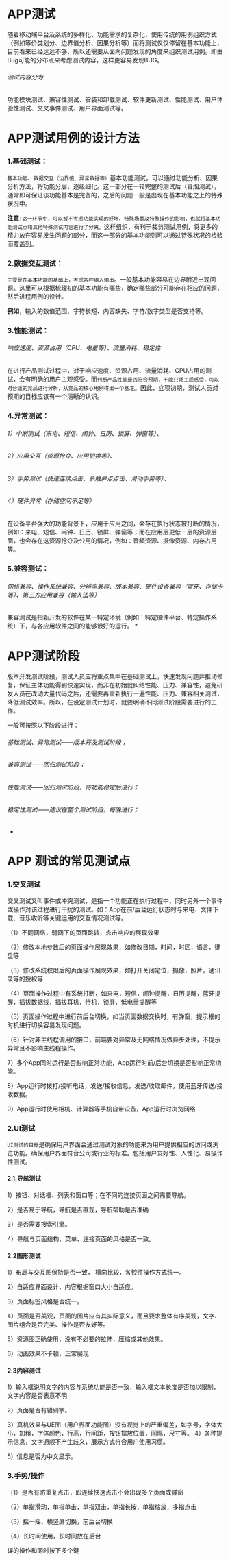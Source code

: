 # APP测试
随着移动端平台及系统的多样化、功能需求的复杂化，使用传统的用例组织方式（例如等价类划分、边界值分析、因果分析等）而将测试仅仅停留在基本功能上，目前看来已经远远不够，所以还需要从面向问题发现的角度来组织测试用例。即由Bug可能的分布点来考虑测试内容，这样更容易发现BUG。
###### 测试内容分为
功能模块测试、兼容性测试、安装和卸载测试、软件更新测试、性能测试、用户体验性测试、交叉事件测试、用户界面测试等。
# APP测试用例的设计方法
### 1.基础测试：
`基本功能`、`数据交互（边界值、异常数据等）`基本功能测试，可以通过功能分析、因果分析方法，将功能分层，逐级细化。这一部分在一轮完整的测试后（冒烟测试），通常即可保证该功能基本是完备的，之后的问题一般是出现在基本功能之上的特殊状况中。

**注意**`:这一环节中，可以暂不考虑功能实现的好坏、特殊场景及特殊操作的影响，也就将基本功能测试点和其他特殊测试内容进行了分离。`这样组织，有利于裁剪测试用例，将更多的精力放在容易发生问题的部分，而这一部分的基本功能则可以通过特殊状况的检验而覆盖到。

### 2.数据交互测试：
   `主要是在基本功能的基础上，考虑各种输入输出`。一般基本功能容易在边界附近出现问题。这里可以根据梳理初的基本功能有哪些，确定哪些部分可能存在相应的问题，然后进程用例的设计。

**例如**，输入的数值范围、字符长短、内容缺失、字符/数字类型是否支持等。

### 3.性能测试：
###### 响应速度、资源占用（CPU、电量等）、流量消耗、稳定性

在进行产品测试过程中，对于响应速度、资源占用、流量消耗、CPU占用的测试，会有明确的用户主观感受。而`判断产品性能是否符合预期，不能只凭主观感受，可以对合适的竞品进行分析，从竞品的核心用例得出一个基准`。因此，立项初期，测试人员对预期的目标应该有一个清晰的认识。

### 4.异常测试：
###### 1）中断测试（来电、短信、闹钟、日历、锁屏、弹窗等）、
###### 2）应用交互（资源抢夺、应用切换等）、
###### 3）手势测试（快速连续点击、多触屏点点击、滑动手势等）、
###### 4）硬件异常（存储空间不足等）

在设备平台强大的功能背景下，应用于应用之间，会存在执行状态被打断的情况，例如：来电、短信、闹钟、日历、锁屏、弹窗等；而在应用层更低一层的资源层面，也会存在这资源抢夺及公用的情况，例如：音频资源、摄像资源、内存占用等。

### 5.兼容测试：
###### 网络兼容、操作系统兼容、分辨率兼容、版本兼容、硬件设备兼容（蓝牙、存储卡等）、第三方应用兼容（输入法等）

兼容测试是指新开发的软件在某一特定环境（例如：特定硬件平台、特定操作系统）下，与各应用软件之间的能够很好的运行。
*


# APP测试阶段
版本开发测试阶段，测试人员应将重点集中在基础测试上，快速发现问题并推动修复，保证主体功能得到快速实现，而非在初始就纠结性能、压力、兼容性，避免研发人员在改动大量代码之后，还需要再重新执行一遍性能、压力、兼容相关测试，降低测试效率。所以，在设定测试计划时，就要明确不同测试阶段需要进行的工作。

一般可按照以下阶段进行：

###### 基础测试、异常测试——版本开发测试阶段；
###### 兼容测试——回归测试阶段；
###### 性能测试——回归测试阶段，待功能稳定后进行；
###### 稳定性测试——建议在整个测试阶段，每晚进行；
*
# APP 测试的常见测试点
### 1.交叉测试
交叉测试又叫事件或冲突测试，是指一个功能正在执行过程中，同时另外一个事件或操作对该过程进行干扰的测试。如：App在前/后台运行状态时与来电、文件下载、音乐收听等关键运用的交互情况测试等。

（1）不同网络，弱网下的页面跳转，点击响应的展现效果

（2）修改本地参数后的页面操作展现效果，如修改日期，时间，时区，语言，键盘等

（3）修改系统权限后的页面操作展现效果，如打开关闭定位，摄像，照片，通讯录等的授权等

（4）页面操作过程中有系统打断，如来电，短信，闹钟提醒，日历提醒，蓝牙提醒，插拔数据线，插拔耳机，待机，锁屏，低电量提醒等

（5）页面操作过程中进行前后台切换，如当页面数据交换时，有弹窗，提示框的时机进行切换容易发现问题。

（6）针对非主线程调用的接口，前端要对异常及无网络情况做异步处理，不提示异常且不影响主线程操作。

7）多个App同时运行是否影响正常功能，App运行时前/后台切换是否影响正常功能。

8）App运行时拨打/接听电话，发送/接收信息，发送/收取邮件，使用蓝牙传送/接收数据。

9）App运行时使用相机、计算器等手机自带设备，App运行时浏览网络


### 2.UI测试
`UI测试的目标`是确保用户界面会通过测试对象的功能来为用户提供相应的访问或浏览功能。确保用户界面符合公司或行业的标准。包括用户友好性、人性化、易操作性测试。

#### 2.1.导航测试 　　
1）按钮、对话框、列表和窗口等；在不同的连接页面之间需要导航。

2）是否易于导航，导航是否直观，导航帮助是否准确

3）是否需要搜索引擎。

4）导航与页面结构、菜单、连接页面的风格是否一致。

#### 2.2图形测试 　　

1）布局与交互图保持是否一致，
横向比较，各控件操作方式统一。

2）自适应界面设计，内容根据窗口大小自适应。

3）页面标签风格是否统一。

4）页面是否美观，页面的图片应有其实际意义，而且要求整体有序美观，文字、图片组合是否完美、操作是否友好等。

5）资源图正确使用，没有不必要的拉伸，压缩或其他效果。

6）动画效果不卡顿，正常展现

#### 2.3内容测试 　　

1）输入框说明文字的内容与系统功能是否一致，输入框文本长度是否加以限制，文字内容是否表意不明

2）页面是否有错别字。

3）真机效果与UE图（用户界面功能图）没有视觉上的严重偏差，如字号，字体大小，加粗，字体颜色，行高，行间距，按钮摆放位置，间隔，尺寸等。
4）各种提示信息，文字通顺不产生歧义，展示方式符合用户使用习惯。

5）信息是否为中文显示。

### 3.手势/操作

（1）是否有防重复点击，即连续快速点击不会出现多个页面或弹窗

（2）单指滑动，单指单击，单指双击，单指长按，单指缩放，多指点击

（3）摇一摇，横竖屏切换，前后台切换

（4）长时间使用，长时间放在后台

误的操作和同时按下多个键